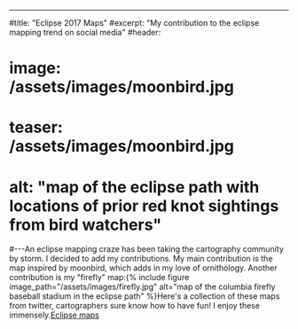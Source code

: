 ---
#title: "Eclipse 2017 Maps"
#excerpt: "My contribution to the eclipse mapping trend on social media"
#header:
#  image: /assets/images/moonbird.jpg
#  teaser: /assets/images/moonbird.jpg
#  alt: "map of the eclipse path with locations of prior red knot sightings from bird watchers"
#---An eclipse mapping craze has been taking the cartography community by storm. I decided to add my contributions. My main contribution is the map inspired by moonbird, which adds in my love of ornithology. Another contribution is my "firefly" map:{% include figure image_path="/assets/images/firefly.jpg" alt="map of the columbia firefly baseball stadium in the eclipse path" %}Here's a collection of these maps from twitter, cartographers sure know how to have fun! I enjoy these immensely.<a class="twitter-moment" href="https://twitter.com/i/moments/893373231742189568">Eclipse maps</a> <script async src="//platform.twitter.com/widgets.js" charset="utf-8"></script>
